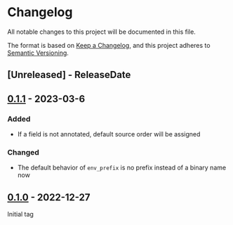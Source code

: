 # Changelog
All notable changes to this project will be documented in this file.

The format is based on [Keep a Changelog](https://keepachangelog.com/en/1.0.0/),
and this project adheres to [Semantic Versioning](https://semver.org/spec/v2.0.0.html).

## [Unreleased] - ReleaseDate

## [0.1.1](https://github.com/3xMike/config-manager/releases/tag/0.1.1) - 2023-03-6
### Added
- If a field is not annotated, default source order will be assigned
### Changed
- The default behavior of `env_prefix` is no prefix instead of a binary name now
## [0.1.0](https://github.com/3xMike/config-manager/releases/tag/0.1.0) - 2022-12-27
Initial tag